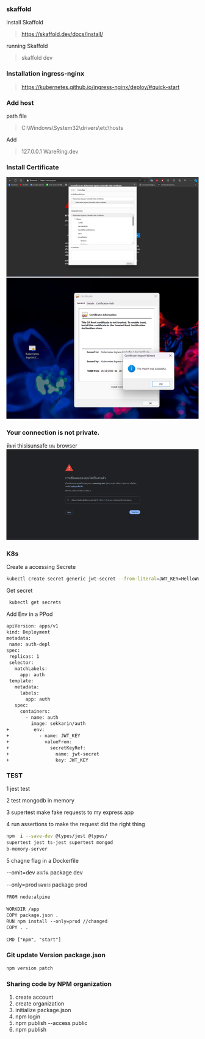 ### skaffold
install Skaffold

> https://skaffold.dev/docs/install/

running Skaffold


> skaffold dev
### Installation ingress-nginx
> https://kubernetes.github.io/ingress-nginx/deploy/#quick-start

### Add host
path file
> C:\Windows\System32\drivers\etc\hosts

Add 
> 127.0.0.1 WareRing.dev

### Install Certificate
![Build Status](./image/certificate.png)
![Build Status](./image/certificate1.png)

### Your connection is not private.
พิมพ์ thisisunsafe บน browser
![Build Status](./image/browserblock.png)
### K8s

Create a accessing Secrete

```bash
kubectl create secret generic jwt-secret --from-literal=JWT_KEY=HelloWorld
```

Get secret

```bash
 kubectl get secrets
```

Add Env in a PPod

```code
apiVersion: apps/v1
kind: Deployment
metadata:
 name: auth-depl
spec:
 replicas: 1
 selector:
   matchLabels:
     app: auth
 template:
   metadata:
     labels:
       app: auth
   spec:
     containers:
       - name: auth
         image: sekkarin/auth
+         env:
+           - name: JWT_KEY
+             valueFrom:
+               secretKeyRef:
+                 name: jwt-secret
+                 key: JWT_KEY
```

### TEST

1 jest test

2 test mongodb in memory

3 supertest make fake requests to my express app

4 run assertions to make the request did the right thing

```bash
npm  i --save-dev @types/jest @types/
supertest jest ts-jest supertest mongod
b-memory-server
```
5 chagne flag in a Dockerfile

--omit=dev  ละเว้น package dev

--only=prod เฉพาะ package prod

```code
FROM node:alpine
 
WORKDIR /app
COPY package.json .
RUN npm install --only=prod //changed
COPY . .
 
CMD ["npm", "start"]
```

### Git update Version package.json
```bash
npm version patch 
```
### Sharing code by NPM organization
1. create account
2. create organization
3. initialize package.json
4. npm login
5. npm publish --access public
6. npm publish